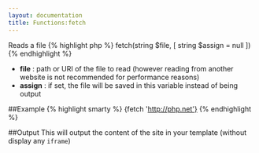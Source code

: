 ```yaml
---
layout: documentation
title: Functions:fetch
---
```


Reads a file
{% highlight php %}
fetch(string $file, [ string $assign = null ])
{% endhighlight %}

* **file** : path or URI of the file to read (however reading from another website is not recommended for performance reasons)
* **assign** : if set, the file will be saved in this variable instead of being output

##Example
{% highlight smarty %}
{fetch 'http://php.net'}
{% endhighlight %}

##Output
This will output the content of the site in your template (without display any `iframe`)